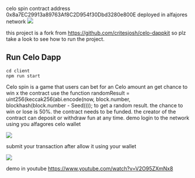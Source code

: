 celo spin contract address 0x8a7EC29913a89763Af8C2D954f30Dbd3280e800E deployed in alfajores network 
![](https://github.com/azizyano/celo-spin/blob/main/client/assets/spinlogo.png)

this project is a fork from https://github.com/critesjosh/celo-dappkit so plz take a look to see how to run the project.
## Run Celo Dapp 

```
cd client 
npm run start
```
Celo spin is a game that users can bet for an Celo amount an get  chance to win x
 the contract use the function randomResult = uint256(keccak256(abi.encode(now, block.number, blockhash(block.number - Seed)))); 
 to get a random result. the chance to win or lose is 50%. the contract needs to be funded. the creator of the contract can deposit or withdraw fun at any time.
demo 
login to the network using you alfagores celo wallet


![](https://github.com/azizyano/celo-spin/blob/main/demo_for_a_celo_dapp%20(1).gif)


submit your transaction after allow it using your wallet


![](https://github.com/azizyano/celo-spin/blob/main/demo_for_a_celo_dapp%20(2).gif)



demo in youtube
https://www.youtube.com/watch?v=V2O95ZXmNx8




